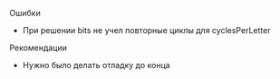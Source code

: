 Ошибки
- При решении bits не учел повторные циклы для cyclesPerLetter

Рекомендации
- Нужно было делать отладку до конца
